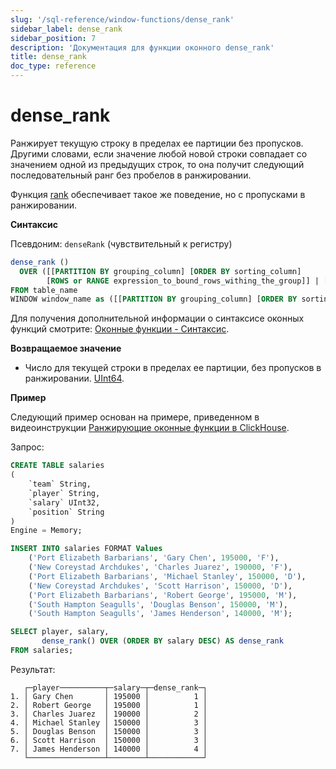 ```yaml
---
slug: '/sql-reference/window-functions/dense_rank'
sidebar_label: dense_rank
sidebar_position: 7
description: 'Документация для функции оконного dense_rank'
title: dense_rank
doc_type: reference
---
```

# dense_rank

Ранжирует текущую строку в пределах ее партиции без пропусков. Другими словами, если значение любой новой строки совпадает со значением одной из предыдущих строк, то она получит следующий последовательный ранг без пробелов в ранжировании.

Функция [rank](./rank.md) обеспечивает такое же поведение, но с пропусками в ранжировании.

**Синтаксис**

Псевдоним: `denseRank` (чувствительный к регистру)

```sql
dense_rank ()
  OVER ([[PARTITION BY grouping_column] [ORDER BY sorting_column]
        [ROWS or RANGE expression_to_bound_rows_withing_the_group]] | [window_name])
FROM table_name
WINDOW window_name as ([[PARTITION BY grouping_column] [ORDER BY sorting_column])
```

Для получения дополнительной информации о синтаксисе оконных функций смотрите: [Оконные функции - Синтаксис](./index.md/#syntax).

**Возвращаемое значение**

- Число для текущей строки в пределах ее партиции, без пропусков в ранжировании. [UInt64](../data-types/int-uint.md).

**Пример**

Следующий пример основан на примере, приведенном в видеоинструкции [Ранжирующие оконные функции в ClickHouse](https://youtu.be/Yku9mmBYm_4?si=XIMu1jpYucCQEoXA).

Запрос:

```sql
CREATE TABLE salaries
(
    `team` String,
    `player` String,
    `salary` UInt32,
    `position` String
)
Engine = Memory;

INSERT INTO salaries FORMAT Values
    ('Port Elizabeth Barbarians', 'Gary Chen', 195000, 'F'),
    ('New Coreystad Archdukes', 'Charles Juarez', 190000, 'F'),
    ('Port Elizabeth Barbarians', 'Michael Stanley', 150000, 'D'),
    ('New Coreystad Archdukes', 'Scott Harrison', 150000, 'D'),
    ('Port Elizabeth Barbarians', 'Robert George', 195000, 'M'),
    ('South Hampton Seagulls', 'Douglas Benson', 150000, 'M'),
    ('South Hampton Seagulls', 'James Henderson', 140000, 'M');
```

```sql
SELECT player, salary,
       dense_rank() OVER (ORDER BY salary DESC) AS dense_rank
FROM salaries;
```

Результат:

```response
   ┌─player──────────┬─salary─┬─dense_rank─┐
1. │ Gary Chen       │ 195000 │          1 │
2. │ Robert George   │ 195000 │          1 │
3. │ Charles Juarez  │ 190000 │          2 │
4. │ Michael Stanley │ 150000 │          3 │
5. │ Douglas Benson  │ 150000 │          3 │
6. │ Scott Harrison  │ 150000 │          3 │
7. │ James Henderson │ 140000 │          4 │
   └─────────────────┴────────┴────────────┘
```